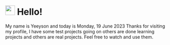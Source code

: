  <h1>
    <img src="https://emojis.slackmojis.com/emojis/images/1643510097/45343/hi.gif?1643510097" width="30"/> 
    Hello!
 </h1>
 <p>
    My name is Yeeyson and today is Monday, 19 June 2023
    Thanks for visiting my profile, I have some test projects going on others are done learning projects and others are real projects.
    Feel free to watch and use them.
 </p>